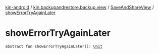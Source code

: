 [kin-android](../../index.md) / [kin.backupandrestore.backup.view](../index.md) / [SaveAndShareView](index.md) / [showErrorTryAgainLater](./show-error-try-again-later.md)

# showErrorTryAgainLater

`abstract fun showErrorTryAgainLater(): `[`Unit`](https://kotlinlang.org/api/latest/jvm/stdlib/kotlin/-unit/index.html)